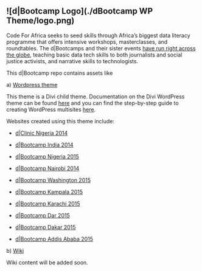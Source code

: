 ![d|Bootcamp Logo](./dBootcamp WP Theme/logo.png)
------------------------------

Code For Africa seeks to seed skills through Africa’s biggest data literacy programme that offers intensive workshops, masterclasses, and roundtables. The d|Bootcamps and their sister events [have run right across the globe](https://callmealien.cartodb.com/viz/f0d44f26-24c3-11e5-a9a0-0e0c41326911/embed_map), teaching basic data tech skills to both journalists and social justice activists, and narrative skills to technologists.


This d|Bootcamp repo contains assets like

a) [Wordpress theme](./dBootcamp%20WP%20Theme)

This theme is a Divi child theme. Documentation on the Divi WordPress theme can be found [here](http://www.elegantthemes.com/gallery/divi/) and you can find the step-by-step guide to creating WordPress multisites [here](http://www.elegantthemes.com/blog/resources/the-complete-guide-to-creating-a-wordpress-multisite-installation).

Websites created using this theme include:

- [d|Clinic Nigeria 2014](http://dclinic.dbootcamp.org)

- [d|Bootcamp India 2014](http://delhi.dbootcamp.org) 

- [d|Bootcamp Nigeria 2015](http://nigeria.dbootcamp.org)

- [d|Bootcamp Nairobi 2014](http://nairobi.dbootcamp.org)

- [d|Bootcamp Washington 2015](http://washington.dbootcamp.org)

- [d|Bootcamp Kampala 2015](http://kampala.dbootcamp.org)

- [d|Bootcamp Karachi 2015 ](http://karachi.dbootcamp.org)

- [d|Bootcamp Dar 2015 ](http://tanzania.dbootcamp.org)

- [d|Bootcamp Dakar 2015 ](http://senegal.dbootcamp.org) 

- [d|Bootcamp Addis Ababa 2015 ](http://ethiopia.dbootcamp.org)



b) [Wiki](https://github.com/CodeForAfrica/dBootcamps/wiki)

Wiki content will be added soon.



